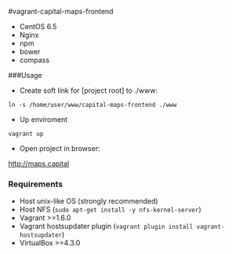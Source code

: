 #vagrant-capital-maps-frontend

* CentOS 6.5
* Nginx
* npm
* bower
* compass

###Usage

 * Create soft link for [project root] to ./www:

 ```ln -s /home/user/www/capital-maps-frontend ./www```

 * Up enviroment

 ```vagrant up```

 * Open project in browser:
 
 http://maps.capital

### Requirements

 * Host unix-like OS (strongly recommended)
 * Host NFS (```sudo apt-get install -y nfs-kernel-server```)
 * Vagrant >=1.6.0
 * Vagrant hostsupdater plugin (```vagrant plugin install vagrant-hostsupdater```)
 * VirtualBox >=4.3.0
